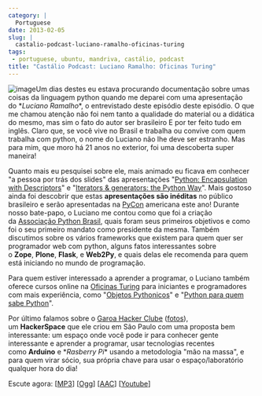 ```yaml
---
category: |
  Portuguese
date: 2013-02-05
slug: |
  castalio-podcast-luciano-ramalho-oficinas-turing
tags:
 - portuguese, ubuntu, mandriva, castálio, podcast
title: "Castálio Podcast: Luciano Ramalho: Oficinas Turing"
---
```


![image](http://bit.ly/OMhBUp)Um dias destes eu estava procurando
documentação sobre umas coisas da linguagem python quando me deparei com
uma apresentação do \**Luciano Ramalho*\*, o entrevistado deste episódio
deste episódio. O que me chamou atenção não foi nem tanto a qualidade do
material ou a didática do mesmo, mas sim o fato do autor ser brasileiro
E por ter feito tudo em inglês. Claro que, se você vive no Brasil e
trabalha ou convive com quem trabalha com python, o nome do Luciano não
lhe deve ser estranho. Mas para mim, que moro há 21 anos no exterior,
foi uma descoberta super maneira!

Quanto mais eu pesquisei sobre ele, mais animado eu ficava em conhecer
"a pessoa por trás dos slides" das apresentações "[Python: Encapsulation
with
Descriptors](https://speakerdeck.com/ramalho/python-encapsulation-with-descriptors)\" e
\"[Iterators & generators: the Python
Way](https://speakerdeck.com/ramalho/iterators-and-generators-the-python-way)".
Mais gostoso ainda foi descobrir que estas **apresentações são
inéditas** no público brasileiro e serão apresentadas
na [PyCon](https://us.pycon.org/2013/) americana este ano! Durante nosso
bate-papo, o Luciano me contou como que foi a criação da [Associação
Python Brasil](http://associacao.python.org.br), quais foram seus
primeiros objetivos e como foi o seu primeiro mandato como presidente da
mesma. Também discutimos sobre os vários frameworks que existem para
quem quer ser programador web com python, alguns fatos interessantes
sobre o **Zope**, **Plone**, **Flask**, e **Web2Py**, e quais delas ele
recomenda para quem está iniciando no mundo de programação.

Para quem estiver interessado a aprender a programar, o Luciano também
oferece cursos online na [Oficinas
Turing](http://turing.com.br/wiki/index.php?title=Oficinas_Turing) para
iniciantes e programadores com mais experiência, como "[Objetos
Pythonicos](http://turing.com.br/wiki/index.php?title=Objetos_Pythonicos)\"
e \"[Python para quem sabe
Python](http://turing.com.br/wiki/index.php?title=Python_para_quem_sabe_Python)".

Por último falamos sobre o [Garoa Hacker
Clube](http://hackerspaces.org/wiki/Garoa_Hacker_Clube) ([fotos](https://www.facebook.com/GaroaHC/photos_stream)),
um **HackerSpace** que ele criou em São Paulo com uma proposta bem
interessante: um espaço onde você pode ir para conhecer gente
interessante e aprender a programar, usar tecnologias recentes
como **Arduino** e \**Rasberry Pi*\* usando a metodologia "mão na
massa", e para quem virar sócio, sua própria chave para usar o
espaço/laboratório qualquer hora do dia!

Escute agora:
\[[MP3](http://www.castalio.gnulinuxbrasil.org/castalio-podcast-50.mp3)\]
\[[Ogg](http://www.castalio.gnulinuxbrasil.org/castalio-podcast-50.ogg)\]
\[[AAC](http://www.castalio.gnulinuxbrasil.org/castalio-podcast-50.m4a)\]
\[[Youtube](http://bit.ly/Vfblgu)\]
